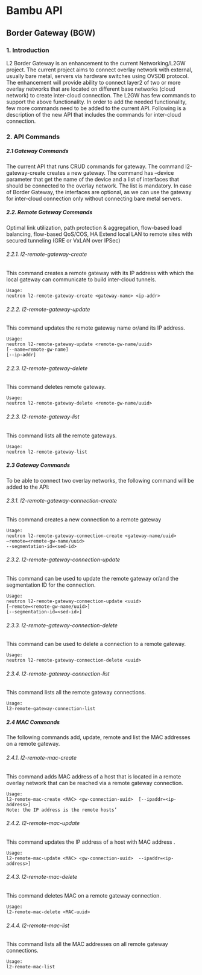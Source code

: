# Bambu API

## Border Gateway (BGW)
### 1. Introduction
L2 Border Gateway is an enhancement to the current Networking/L2GW project.
The current project aims to connect overlay network with external, usually bare metal, servers via hardware switches using OVSDB protocol. 
The enhancement will provide ability to connect layer2 of two or more overlay networks that are located on different base networks (cloud network) to create inter-cloud connection.
The L2GW has few commands to support the above functionality. In order to add the needed functionality, few more commands need to be added to the current API.
Following is a description of the new API that includes the commands for inter-cloud connection.

### 2. API Commands
##### 2.1 Gateway Commands
The current API that runs CRUD commands for gateway. The command l2-gateway-create creates a new gateway. The command has –device parameter that get the name of the device and a list of interfaces that should be connected to the overlay network. The list is mandatory. In case of Border Gateway, the interfaces are optional, as we can use the gateway for inter-cloud connection only without connecting bare metal servers.
##### 2.2. Remote Gateway Commands
Optimal link utilization, path protection & aggregation, flow-based load balancing, flow-based QoS/COS, HA
Extend local LAN to remote sites with secured tunneling (GRE or VxLAN over IPSec)
###### 2.2.1.	l2-remote-gateway-create
This command creates a remote gateway with its IP address with which the local gateway can communicate to build inter-cloud tunnels.
```
Usage:
neutron l2-remote-gateway-create <gateway-name> <ip-addr>
```
###### 2.2.2. l2-remote-gateway-update
This command updates the remote gateway name or/and its IP address.
```
Usage:
neutron l2-remote-gateway-update <remote-gw-name/uuid> 
[--name=remote-gw-name] 
[--ip-addr]
```
###### 2.2.3. l2-remote-gateway-delete
This command deletes remote gateway.
```
Usage:
neutron l2-remote-gateway-delete <remote-gw-name/uuid>
````
###### 2.2.3. l2-remote-gateway-list
This command lists all the remote gateways.
```
Usage:
neutron l2-remote-gateway-list 
```
##### 2.3 Gateway Commands
To be able to connect two overlay networks, the following command will be added to the API:

###### 2.3.1.	l2-remote-gateway-connection-create
This command creates a new connection to a remote gateway
```
Usage:
neutron l2-remote-gateway-connection-create <gateway-name/uuid>  
–remote=<remote-gw-name/uuid>
--segmentation-id=<sed-id> 
````
###### 2.3.2. l2-remote-gateway-connection-update
This command can be used to update the remote gateway or/and the segmentation ID for the connection.
```
Usage:
neutron l2-remote-gateway-connection-update <uuid>  
[–remote=<remote-gw-name/uuid>]
[--segmentation-id=<sed-id>]
````
###### 2.3.3.	l2-remote-gateway-connection-delete
This command can be used to delete a connection to a remote gateway.
```
Usage:
neutron l2-remote-gateway-connection-delete <uuid>  
````
###### 2.3.4.	l2-remote-gateway-connection-list
This command lists all the remote gateway connections.
```
Usage:
l2-remote-gateway-connection-list 
````

##### 2.4 MAC Commands
The following commands add, update, remote and list the MAC addresses on a remote gateway. 

###### 2.4.1.	l2-remote-mac-create
This command adds MAC address of a host that is located in a remote overlay network that can be reached via a remote gateway connection.
```
Usage:
l2-remote-mac-create <MAC> <gw-connection-uuid>  [--ipaddr=<ip-address>]
Note: the IP address is the remote hosts’
````

###### 2.4.2.	l2-remote-mac-update
This command updates the IP address of a host with MAC address <MAC>.
```
Usage:
l2-remote-mac-update <MAC> <gw-connection-uuid>  --ipaddr=<ip-address>]
````

###### 2.4.3.	l2-remote-mac-delete
This command deletes MAC on a remote gateway connection.
```
Usage:
l2-remote-mac-delete <MAC-uuid> 
````

###### 2.4.4.	l2-remote-mac-list
This command lists all the MAC addresses on all remote gateway connections.
```
Usage:
l2-remote-mac-list
````
